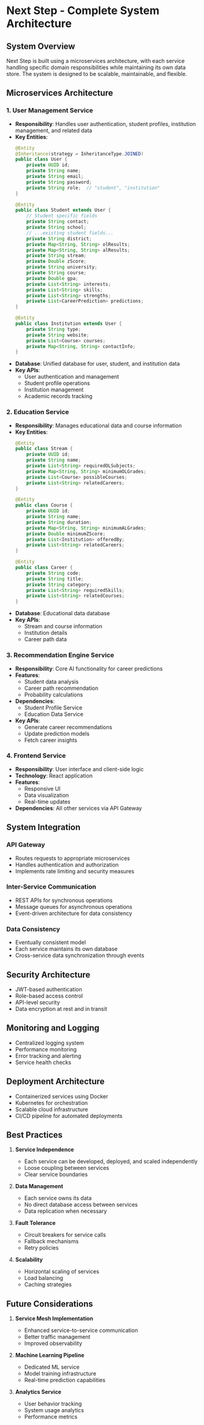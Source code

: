 # Next Step - Complete System Architecture

## System Overview

Next Step is built using a microservices architecture, with each service handling specific domain responsibilities while maintaining its own data store. The system is designed to be scalable, maintainable, and flexible.

## Microservices Architecture

### 1. User Management Service
- **Responsibility**: Handles user authentication, student profiles, institution management, and related data
- **Key Entities**:
  ```java
  @Entity
  @Inheritance(strategy = InheritanceType.JOINED)
  public class User {
      private UUID id;
      private String name;
      private String email;
      private String password;
      private String role;  // "student", "institution"
  }

  @Entity
  public class Student extends User {
      // Student specific fields
      private String contact;
      private String school;
      // ...existing student fields...
      private String district;
      private Map<String, String> olResults;
      private Map<String, String> alResults;
      private String stream;
      private Double zScore;
      private String university;
      private String course;
      private Double gpa;
      private List<String> interests;
      private List<String> skills;
      private List<String> strengths;
      private List<CareerPrediction> predictions;
  }

  @Entity
  public class Institution extends User {
      private String type;
      private String website;
      private List<Course> courses;
      private Map<String, String> contactInfo;
  }
  ```
- **Database**: Unified database for user, student, and institution data
- **Key APIs**:
  - User authentication and management
  - Student profile operations
  - Institution management
  - Academic records tracking

### 2. Education Service
- **Responsibility**: Manages educational data and course information
- **Key Entities**:
  ```java
  @Entity
  public class Stream {
      private UUID id;
      private String name;
      private List<String> requiredOLSubjects;
      private Map<String, String> minimumOLGrades;
      private List<Course> possibleCourses;
      private List<String> relatedCareers;
  }

  @Entity
  public class Course {
      private UUID id;
      private String name;
      private String duration;
      private Map<String, String> minimumALGrades;
      private Double minimumZScore;
      private List<Institution> offeredBy;
      private List<String> relatedCareers;
  }

  @Entity
  public class Career {
      private String code;
      private String title;
      private String category;
      private List<String> requiredSkills;
      private List<String> relatedCourses;
  }
  ```
- **Database**: Educational data database
- **Key APIs**:
  - Stream and course information
  - Institution details
  - Career path data

### 3. Recommendation Engine Service
- **Responsibility**: Core AI functionality for career predictions
- **Features**:
  - Student data analysis
  - Career path recommendation
  - Probability calculations
- **Dependencies**: 
  - Student Profile Service
  - Education Data Service
- **Key APIs**:
  - Generate career recommendations
  - Update prediction models
  - Fetch career insights

### 4. Frontend Service
- **Responsibility**: User interface and client-side logic
- **Technology**: React application
- **Features**:
  - Responsive UI
  - Data visualization
  - Real-time updates
- **Dependencies**: All other services via API Gateway

## System Integration

### API Gateway
- Routes requests to appropriate microservices
- Handles authentication and authorization
- Implements rate limiting and security measures

### Inter-Service Communication
- REST APIs for synchronous operations
- Message queues for asynchronous operations
- Event-driven architecture for data consistency

### Data Consistency
- Eventually consistent model
- Each service maintains its own database
- Cross-service data synchronization through events

## Security Architecture

- JWT-based authentication
- Role-based access control
- API-level security
- Data encryption at rest and in transit

## Monitoring and Logging

- Centralized logging system
- Performance monitoring
- Error tracking and alerting
- Service health checks

## Deployment Architecture

- Containerized services using Docker
- Kubernetes for orchestration
- Scalable cloud infrastructure
- CI/CD pipeline for automated deployments

## Best Practices

1. **Service Independence**
   - Each service can be developed, deployed, and scaled independently
   - Loose coupling between services
   - Clear service boundaries

2. **Data Management**
   - Each service owns its data
   - No direct database access between services
   - Data replication when necessary

3. **Fault Tolerance**
   - Circuit breakers for service calls
   - Fallback mechanisms
   - Retry policies

4. **Scalability**
   - Horizontal scaling of services
   - Load balancing
   - Caching strategies

## Future Considerations

1. **Service Mesh Implementation**
   - Enhanced service-to-service communication
   - Better traffic management
   - Improved observability

2. **Machine Learning Pipeline**
   - Dedicated ML service
   - Model training infrastructure
   - Real-time prediction capabilities

3. **Analytics Service**
   - User behavior tracking
   - System usage analytics
   - Performance metrics
